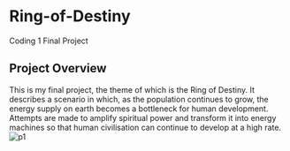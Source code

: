 # **Ring-of-Destiny**
Coding 1 Final Project

## Project Overview ##
This is my final project, the theme of which is the Ring of Destiny. It describes a scenario in which, as the population continues to grow, the energy supply on earth becomes a bottleneck for human development. Attempts are made to amplify spiritual power and transform it into energy machines so that human civilisation can continue to develop at a high rate.
![p1](https://user-images.githubusercontent.com/57748663/205639828-db98c691-f8a5-4cc4-83de-1682574a588d.png)
